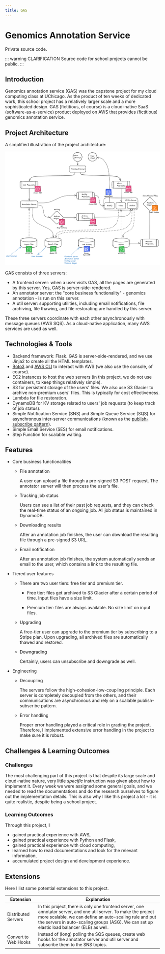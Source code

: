```yaml
---
title: GAS
---
```


<Badge type="tip" text="python" />
<Badge type="tip" text="flask" />
<Badge type="tip" text="boto3" />
<Badge type="tip" text="AWS" />
<Badge type="tip" text="cloud-computing" />
<Badge type="tip" text="web-development" />
<Badge type="tip" text="backend" />
<Badge type="info" text="school-project" />

# Genomics Annotation Service

Private source code.

::: warning CLARIFICATION
Source code for school projects cannot be public.
:::

## Introduction

Genomics annotation service (GAS) was the capstone project for my cloud computing class at UChicago. As the product of ten weeks of dedicated work, this school project has a relatively larger scale and a more sophisticated design. GAS (fictitious, of course) is a cloud-native SaaS (software-as-a-service) product deployed on AWS that provides (fictitious) genomics annotation service.

## Project Architecture

A simplified illustration of the project architecture:

![GAS project structure](./images/gas.png)

GAS consists of three servers:

- A frontend server: when a user visits GAS, all the pages are generated by this server. Yes, GAS is server-side-rendered.
- An annotator server: the "core business functionality" - genomics annotation - is run on this server.
- A util server: supporting utilities, including email notifications, file archiving, file thawing, and file restorating are handled by this server.

These three servers coordinate with each other asynchronously with message queues (AWS SQS). As a cloud-native application, many AWS services are used as well.

## Technologies & Tools

- Backend framework: Flask. GAS is server-side-rendered, and we use Jinja2 to create all the HTML templates.
- [Boto3](https://boto3.amazonaws.com/v1/documentation/api/latest/index.html) and [AWS CLI](https://aws.amazon.com/cli/) to interact with AWS (we also use the console, of course).
- EC2 instances to host the web servers (in this project, we do not use containers, to keep things relatively simple).
- S3 for persistent storage of the users' files. We also use S3 Glacier to archive non-premium users' files. This is typically for cost effectiveness.
- Lambda for file restoration.
- DynamoDB for KV storage related to users' job requests (to keep track of job status).
- Simple Notification Service (SNS) and Simple Queue Service (SQS) for asynchronous inter-server communications (known as the [publish-subscribe pattern](https://en.wikipedia.org/wiki/Publish%E2%80%93subscribe_pattern)).
- Simple Email Service (SES) for email notifications.
- Step Function for scalable waiting.

## Features

- Core business functionalities

  - File annotation

    A user can upload a file through a pre-signed S3 POST request. The annotator server will then process the user's file.

  - Tracking job status

    Users can see a list of their past job requests, and they can check the real-time status of an ongoing job. All job status is maintained in DynamoDB.

  - Downloading results

    After an annotation job finishes, the user can download the resulting file through a pre-signed S3 URL.

  - Email notification

    After an annotation job finishes, the system automatically sends an email to the user, which contains a link to the resulting file.

- Tiered user features

  - There are two user tiers: free tier and premium tier.

    - Free tier: files get archived to S3 Glacier after a certain period of time. Input files have a size limit.

    - Premium tier: files are always available. No size limit on input files.

  - Upgrading

    A free-tier user can upgrade to the premium tier by subscribing to a Stripe plan. Upon upgrading, all archived files are automatically thawed and restored.

  - Downgrading

    Certainly, users can unsubscribe and downgrade as well.

- Engineering

  - Decoupling

    The servers follow the high-cohesion-low-coupling principle. Each server is completely decoupled from the others, and their communications are asynchronous and rely on a scalable publish-subscribe pattern.

  - Error handling

    Proper error handling played a critical role in grading the project. Therefore, I implemented extensive error handling in the project to make sure it is robust.

## Challenges & Learning Outcomes

### Challenges

The most challenging part of this project is that despite its large scale and cloud-native nature, very little *specific* instruction was given about how to implement it. Every week we were assigned some general goals, and we needed to read the documentations and do the research ourselves to figure out the implementation details. This is also why I like this project a lot - it is quite realistic, despite being a school project.

### Learning Outcomes

Through this project, I

- gained practical experience with AWS,
- gained practical experience with Python and Flask,
- gained practical experience with cloud computing,
- learned how to read documentations and look for the relevant information,
- accumulated project design and development experience.

## Extensions

Here I list some potential extensions to this project.

| Extension            | Explanation                                                  |
| -------------------- | ------------------------------------------------------------ |
| Distributed Servers  | In this project, there is only one frontend server, one annotator server, and one util server. To make the project more scalable, we can define an auto-scaling rule and put the servers in auto-scaling groups (ASG). We can set up elastic load balancer (ELB) as well. |
| Convert to Web Hooks | Instead of (long) polling the SQS queues, create web hooks for the annotator server and util server and subscribe them to the SNS topics. |

